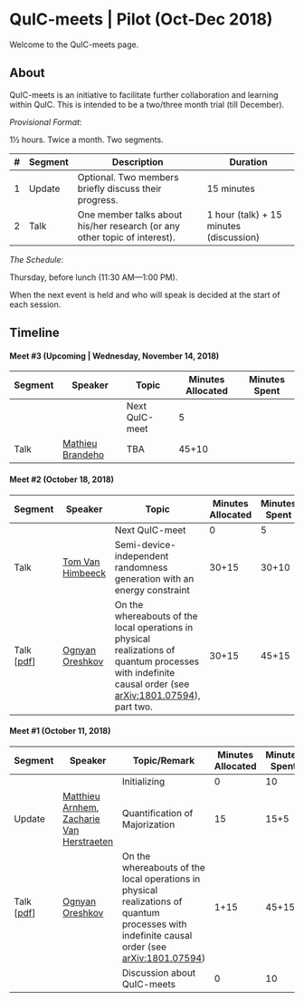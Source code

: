 # QuIC-meets | Pilot (Oct-Dec 2018)
Welcome to the QuIC-meets page. 



## About

QuIC-meets is an initiative to facilitate further collaboration and learning within QuIC. This is intended to be a two/three month trial (till December). 





*Provisional Format*: 

1½ hours. Twice a month. Two segments.

| #    | Segment | Description                                                  | Duration                                |
| ---- | ------- | ------------------------------------------------------------ | --------------------------------------- |
| 1    | Update  | Optional. Two members briefly discuss their progress.        | 15 minutes                              |
| 2    | Talk    | One member talks about his/her research (or any other topic of interest). | 1 hour (talk) + 15 minutes (discussion) |





*The Schedule*: 

Thursday, before lunch (11:30 AM—1:00 PM).

When the next event is held and who will speak is decided at the start of each session.



## Timeline

#### Meet #3 (Upcoming | Wednesday, November 14, 2018)

| Segment | Speaker                                                    | Topic          | Minutes Allocated | Minutes Spent |
| ------- | ---------------------------------------------------------- | -------------- | ----------------- | ------------- |
|         |                                                            | Next QuIC-meet | 5                 |               |
| Talk    | [Mathieu Brandeho](http://quic.ulb.ac.be/members/mbrandeh) | TBA            | 45+10             |               |



#### Meet #2 (October 18, 2018)

| Segment                                                      | Speaker                                                   | Topic                                                        | Minutes Allocated | Minutes Spent |
| ------------------------------------------------------------ | --------------------------------------------------------- | ------------------------------------------------------------ | ----------------- | ------------- |
|                                                              |                                                           | Next QuIC-meet                                               | 0                 | 5             |
| Talk                                                         | [Tom Van Himbeeck](http://quic.ulb.ac.be/members)         | Semi-device-independent randomness generation with an energy constraint | 30+15             | 30+10         |
| Talk [[pdf](meet2/Ognyan_Time-delocalised_subsystems_and_operations.pdf)] | [Ognyan Oreshkov](http://quic.ulb.ac.be/members/oreshkov) | On the whereabouts of the local operations in physical realizations of quantum processes with indefinite causal order (see [arXiv:1801.07594](https://arxiv.org/abs/1801.07594)), part two. | 30+15             | 45+15         |



#### Meet #1 (October 11, 2018)

| Segment                                                      | Speaker                                                      | Topic/Remark                                                 | Minutes Allocated | Minutes Spent |
| ------------------------------------------------------------ | ------------------------------------------------------------ | ------------------------------------------------------------ | ----------------- | ------------- |
|                                                              |                                                              | Initializing                                                 | 0                 | 10            |
| Update                                                       | [Matthieu Arnhem](http://quic.ulb.ac.be/members/marnhem), [Zacharie Van Herstraeten](http://quic.ulb.ac.be/members/zvherst) | Quantification of Majorization                               | 15                | 15+5          |
| Talk [[pdf](meet2/Ognyan_Time-delocalised_subsystems_and_operations.pdf)] | [Ognyan Oreshkov](http://quic.ulb.ac.be/members/oreshkov)    | On the whereabouts of the local operations in physical realizations of quantum processes with indefinite causal order (see [arXiv:1801.07594](https://arxiv.org/abs/1801.07594)) | 1+15              | 45+15         |
|                                                              |                                                              | Discussion about QuIC-meets                                  | 0                 | 10            |

